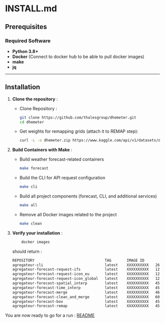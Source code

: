 # INSTALL.md

## Prerequisites
### Required Software
- **Python 3.8+**
- **Docker** (Connect to docker hub to be able to pull docker images)
- **make**
- **jq**

---
## Installation

1. **Clone the repository** :
    
    - Clone Repository :
        ```bash
        git clone https://github.com/thalesgroup/dhemeter.git
        cd dhemeter
        ```
    - Get weights for remapping grids (attach it to REMAP step):
        ```bash
        curl -L -o dhemeter.zip https://www.kaggle.com/api/v1/datasets/download/thalesgroup/dhemeter && unzip -o dhemeter.zip -d ./FORECAST/REMAP/Docker/app && rm dhemeter.zip
        ``` 

2. **Build Containers with Make** :
    - Build weather forecast-related containers
        ```bash
        make forecast
        ```
    - Build the CLI for API request configuration
        ```bash
        make cli
        ```
    - Build all project components (forecast, CLI, and additional services)
        ```bash
        make all
        ```
    - Remove all Docker images related to the project
        ```bash
        make clean
        ```
3. **Verify your installation** :
    ```bash
        docker images
    ```
    should return :

    ```bash
    REPOSITORY                                TAG       IMAGE ID       SIZE
    agregateur-cli                            latest    XXXXXXXXXX   262MB
    agregateur-forecast-request-ifs           latest    XXXXXXXXXX   123MB
    agregateur-forecast-request-icon_eu       latest    XXXXXXXXXX   123MB
    agregateur-forecast-request-icon_global   latest    XXXXXXXXXX   123MB
    agregateur-forecast-spatial_interp        latest    XXXXXXXXXX   451MB
    agregateur-forecast-time_interp           latest    XXXXXXXXXX   451MB
    agregateur-forecast-merge                 latest    XXXXXXXXXX   463MB
    agregateur-forecast-clean_and_merge       latest    XXXXXXXXXX   608MB
    agregateur-forecast-box                   latest    XXXXXXXXXX   451MB
    agregateur-forecast-remap                 latest    XXXXXXXXXX   451MB
    ```

You are now ready to go for a run : [README](./README.md)
